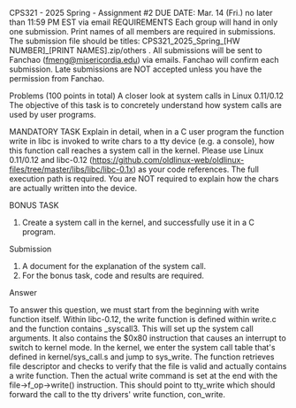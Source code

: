 CPS321 - 2025 Spring - Assignment #2 
DUE DATE: Mar. 14 (Fri.) no later than 11:59 PM EST via email 
REQUIREMENTS 
Each group will hand in only one submission. 
Print names of all members are required in submissions. 
The submission file should be titles: CPS321_2025_Spring_[HW NUMBER]_[PRINT NAMES].zip/others . 
All submissions will be sent to Fanchao (fmeng@misericordia.edu) via emails. Fanchao will 
confirm each submission. 
Late submissions are NOT accepted unless you have the permission from Fanchao. 

 

 
Problems (100 points in total) 
A closer look at system calls in Linux 0.11/0.12 
The objective of this task is to concretely understand how system calls are used by user programs. 

 
MANDATORY TASK 
Explain in detail, when in a C user program the function write in libc is invoked to write chars to a tty
device (e.g. a console), how this function call reaches a system call in the kernel. Please use Linux 0.11/0.12
and libc-0.12 (https://github.com/oldlinux-web/oldlinux-files/tree/master/libs/libc/libc-0.1x) as your code 
references. The full execution path is required. You are NOT required to explain how the chars are actually 
written into the device. 

 
BONUS TASK 
1. Create a system call in the kernel, and successfully use it in a C program. 

 
Submission 
1. A document for the explanation of the system call. 
2. For the bonus task, code and results are required. 

 

Answer 

To answer this question, we must start from the beginning with write function itself. Within libc-0.12, the
write function is defined within write.c and the function contains _syscall3. This will set up the system call
arguments. It also contains the $0x80 instruction that causes an interrupt to switch to kernel mode. In the kernel,
we enter the system call table that's defined in kernel/sys_call.s and jump to sys_write. The function retrieves
file descriptor and checks to verify that the file is valid and actually contains a write function. Then the actual
write command is set at the end with the file->f_op->write() instruction. This should point to tty_write which 
should forward the call to the tty drivers' write function, con_write.  

 

 
